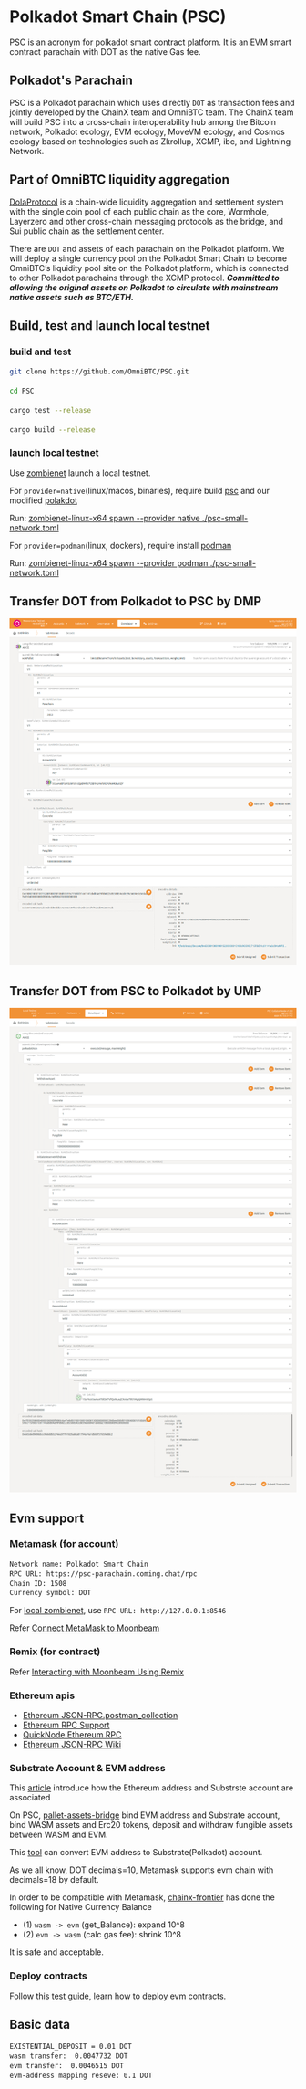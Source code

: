 # Polkadot Smart Chain (PSC)
  PSC is an acronym for polkadot smart contract platform. It is an EVM smart contract parachain with DOT as the native Gas fee.

## Polkadot's Parachain
PSC is a Polkadot parachain which uses directly `DOT` as transaction fees and jointly developed by the ChainX team and OmniBTC team.
The ChainX team will build PSC into a cross-chain interoperability hub among the Bitcoin network, Polkadot ecology, EVM ecology, MoveVM ecology, and Cosmos ecology based on technologies such as Zkrollup, XCMP, ibc, and Lightning Network.

## Part of OmniBTC liquidity aggregation
[DolaProtocol](https://github.com/OmniBTC/OmniProtocol)  is a chain-wide liquidity aggregation and settlement system with the single coin pool of each public chain as the core, Wormhole, Layerzero and other cross-chain messaging protocols as the bridge, and Sui public chain as the settlement center.

There are `DOT` and assets of each parachain on the Polkadot platform. We will deploy a single currency pool on the Polkadot Smart Chain to become OmniBTC’s liquidity pool site on the Polkadot platform, which is connected to other Polkadot parachains through the XCMP protocol. 
***Committed to allowing the original assets on Polkadot to circulate with mainstream native assets such as BTC/ETH.***

## Build, test and launch local testnet

### build and test
```bash
git clone https://github.com/OmniBTC/PSC.git

cd PSC

cargo test --release

cargo build --release
```

### launch local testnet

Use [zombienet](https://github.com/paritytech/zombienet) launch a local testnet.

For `provider=native`(linux/macos, binaries), require build [psc](https://github.com/OmniBTC/PSC) and our modified [polakdot](https://github.com/OmniBTC/polkadot/tree/release-v0.9.32-fix)

Run: [zombienet-linux-x64 spawn --provider native ./psc-small-network.toml](./zombienet/psc-local-launch-native.sh)

For `provider=podman`(linux, dockers), require install [podman](https://podman.io/getting-started/installation)

Run: [zombienet-linux-x64 spawn --provider podman ./psc-small-network.toml](./zombienet/psc-local-launch-podman.sh)

## Transfer DOT from Polkadot to PSC by DMP

![dmp](./docs/dmp.png)

## Transfer DOT from PSC to Polkadot by UMP

![ump](./docs/ump.png)

## Evm support

### Metamask (for account)
```txt
Network name: Polkadot Smart Chain
RPC URL: https://psc-parachain.coming.chat/rpc
Chain ID: 1508
Currency symbol: DOT
```

For [local zombienet](./zombienet/psc-small-network.toml), use `RPC URL: http://127.0.0.1:8546`

Refer [Connect MetaMask to Moonbeam](https://docs.moonbeam.network/tokens/connect/metamask/)

### Remix (for contract)

Refer [Interacting with Moonbeam Using Remix](https://docs.moonbeam.network/builders/build/eth-api/dev-env/remix/)

### Ethereum apis
- [Ethereum JSON-RPC.postman_collection](./docs/Ethereum_JSON-RPC.postman_collection.json)
- [Ethereum RPC Support](https://github.com/PureStake/moonbeam-docs-cn/blob/master/builders/get-started/eth-compare/rpc-support.md)
- [QuickNode Ethereum RPC](https://www.quicknode.com/docs)
- [Ethereum JSON-RPC Wiki](https://eth.wiki/json-rpc/API#)

### Substrate Account & EVM address
This [article](./docs/substrate_and_evm_address_on_psc.md) introduce how the Ethereum address and Substrste account are associated

On PSC, [pallet-assets-bridge](./pallets/assets-bridge/README.md) bind EVM address and Substrate account, bind WASM assets and Erc20 tokens, deposit and withdraw fungible assets between WASM and EVM.

This [tool](./scripts/js/src/evm_to_dot.js) can convert EVM address to Substrate(Polkadot) account.

As we all know, DOT decimals=10, Metamask supports evm chain with decimals=18 by default.

In order to be compatible with Metamask, [chainx-frontier](https://github.com/chainx-org/frontier) has done the following for Native Currency Balance
- (1) `wasm -> evm` (get_Balance): expand 10^8
- (2) `evm -> wasm` (calc gas fee): shrink 10^8

It is safe and acceptable.

### Deploy contracts

Follow this [test guide](./docs/test_guide.md), learn how to deploy evm contracts.

## Basic data
```txt
EXISTENTIAL_DEPOSIT = 0.01 DOT
wasm transfer:  0.0047732 DOT
evm transfer:  0.0046515 DOT
evm-address mapping reseve: 0.1 DOT
```
